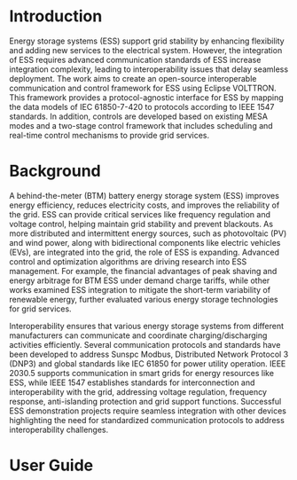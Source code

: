 # Introduction

Energy storage systems (ESS) support grid stability by enhancing flexibility and adding
new services to the electrical system. However, the integration of ESS requires advanced communication standards
of ESS increase integration complexity, leading to interoperability issues that delay seamless deployment.
The work aims to create an open-source interoperable communication and control framework for ESS using
Eclipse VOLTTRON. This framework provides a protocol-agnostic interface for ESS by mapping the data models
of IEC 61850-7-420 to protocols according to IEEE 1547 standards. In addition, controls are developed based on
existing MESA modes and a two-stage control framework that includes scheduling and real-time control mechanisms
to provide grid services. 

# Background

A behind-the-meter (BTM) battery energy storage system (ESS) improves energy efficiency, reduces electricity costs,
and improves the reliability of the grid. ESS can provide critical services like frequency regulation
and voltage control, helping maintain grid stability and prevent blackouts. As more distributed and intermittent
energy sources, such as photovoltaic (PV) and wind power, along with bidirectional components like electric
vehicles (EVs), are integrated into the grid, the role of ESS is expanding. Advanced control and optimization
algorithms are driving research into ESS management. For example, the financial advantages of peak shaving
and energy arbitrage for BTM ESS under demand charge tariffs, while other works examined ESS integration to
mitigate the short-term variability of renewable energy, further evaluated various energy storage technologies
for grid services. 

Interoperability ensures that various energy storage systems from different manufacturers can communicate
and coordinate charging/discharging activities efficiently. Several communication protocols and standards
have been developed to address Sunspc Modbus, Distributed Network Protocol 3 (DNP3) and global standards like
IEC 61850 for power utility operation. IEEE 2030.5 supports communication in smart grids for energy resources
like ESS, while IEEE 1547 establishes standards for interconnection and interoperability with the grid,
addressing voltage regulation, frequency response, anti-islanding protection and grid support functions.
Successful ESS demonstration projects require seamless integration with other devices highlighting the need
for standardized communication protocols to address interoperability challenges. 

# User Guide
